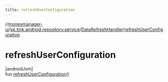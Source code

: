 ```yaml
---
title: refreshUserConfiguration
---
```

//[moneymanager-ui](../../../index.html)/[se.tink.android.repository.service](../index.html)/[DataRefreshHandler](index.html)/[refreshUserConfiguration](refresh-user-configuration.html)



# refreshUserConfiguration



[androidJvm]\
fun [refreshUserConfiguration](refresh-user-configuration.html)()




